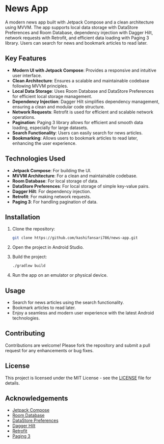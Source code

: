 # News App

A modern news app built with Jetpack Compose and a clean architecture using MVVM. The app supports local data storage with DataStore Preferences and Room Database, dependency injection with Dagger Hilt, network requests with Retrofit, and efficient data loading with Paging 3 library. Users can search for news and bookmark articles to read later.

## Key Features

- **Modern UI with Jetpack Compose**: Provides a responsive and intuitive user interface.
- **Clean Architecture**: Ensures a scalable and maintainable codebase following MVVM principles.
- **Local Data Storage**: Uses Room Database and DataStore Preferences for efficient local storage management.
- **Dependency Injection**: Dagger Hilt simplifies dependency management, ensuring a clean and modular code structure.
- **Network Requests**: Retrofit is used for efficient and scalable network operations.
- **Pagination**: Paging 3 library allows for efficient and smooth data loading, especially for large datasets.
- **Search Functionality**: Users can easily search for news articles.
- **Bookmarking**: Allows users to bookmark articles to read later, enhancing the user experience.

## Technologies Used

- **Jetpack Compose**: For building the UI.
- **MVVM Architecture**: For a clean and maintainable codebase.
- **Room Database**: For local storage of data.
- **DataStore Preferences**: For local storage of simple key-value pairs.
- **Dagger Hilt**: For dependency injection.
- **Retrofit**: For making network requests.
- **Paging 3**: For handling pagination of data.

## Installation

1. Clone the repository:
    ```bash
    git clone https://github.com/kashifansari786/news-app.git
    ```

2. Open the project in Android Studio.

3. Build the project:
    ```bash
    ./gradlew build
    ```

4. Run the app on an emulator or physical device.

## Usage

- Search for news articles using the search functionality.
- Bookmark articles to read later.
- Enjoy a seamless and modern user experience with the latest Android technologies.

## Contributing

Contributions are welcome! Please fork the repository and submit a pull request for any enhancements or bug fixes.

## License

This project is licensed under the MIT License - see the [LICENSE](LICENSE) file for details.

## Acknowledgements

- [Jetpack Compose](https://developer.android.com/jetpack/compose)
- [Room Database](https://developer.android.com/training/data-storage/room)
- [DataStore Preferences](https://developer.android.com/topic/libraries/architecture/datastore)
- [Dagger Hilt](https://dagger.dev/hilt/)
- [Retrofit](https://square.github.io/retrofit/)
- [Paging 3](https://developer.android.com/topic/libraries/architecture/paging/v3)
